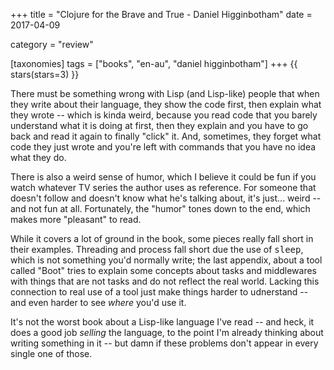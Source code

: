 +++
title = "Clojure for the Brave and True - Daniel Higginbotham"
date = 2017-04-09

category = "review"

[taxonomies]
tags = ["books", "en-au", "daniel higginbotham"]
+++
{{ stars(stars=3) }}

There must be something wrong with Lisp (and Lisp-like) people that when they write about their language, they show the code first, then explain what they wrote -- which is kinda weird, because you read code that you barely understand what it is doing at first, then they explain and you have to go back and read it again to finally "click" it. And, sometimes, they forget what code they just wrote and you're left with commands that you have no idea what they do.

There is also a weird sense of humor, which I believe it could be fun if you watch whatever TV series the author uses as reference. For someone that doesn't follow and doesn't know what he's talking about, it's just... weird -- and not fun at all. Fortunately, the "humor" tones down to the end, which makes more "pleasant" to read.

While it covers a lot of ground in the book, some pieces really fall short in their examples. Threading and process fall short due the use of <tt>sleep</tt>, which is not something you'd normally write; the last appendix, about a tool called "Boot" tries to explain some concepts about tasks and middlewares with things that are not tasks and do not reflect the real world. Lacking this connection to real use of a tool just make things harder to udnerstand -- and even harder to see *where* you'd use it.

It's not the worst book about a Lisp-like language I've read -- and heck, it does a good job *selling* the language, to the point I'm already thinking about writing something in it -- but damn if these problems don't appear in every single one of those.